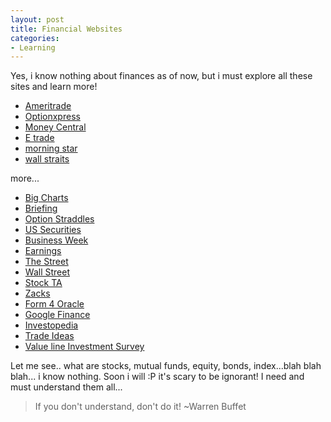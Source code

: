 ```yaml
---
layout: post
title: Financial Websites
categories:
- Learning
---
```



Yes, i know nothing about finances as of now, but i must explore all these sites and learn more!

- [Ameritrade](http://www.tdameritrade.com/welcome1.html)
- [Optionxpress](http://www.optionsxpress.com/)
- [Money Central](http://moneycentral.msn.com/home.asp)
- [E trade](https://us.etrade.com/e/t/home)
- [morning star](http://www.morningstar.com/)
- [wall straits](http://wallstraits.com/)

more...

- [Big Charts](http://bigcharts.marketwatch.com/)
- [Briefing](http://www.briefing.com/)
- [Option Straddles](http://www.optionslam.com/)
- [US Securities](http://www.sec.gov/)
- [Business Week](http://www.businessweek.com/index.html)
- [Earnings](http://www.earnings.com/highlight.asp?client=cb)
- [The Street](http://www.thestreet.com/now/index.html)
- [Wall Street](http://www.sec.gov/)
- [Stock TA](http://www.stockta.com/)
- [Zacks](http://www.zacks.com/)
- [Form 4 Oracle](http://www.form4oracle.com/)
- [Google Finance](http://finance.google.com/finance)
- [Investopedia](http://investopedia.com/)
- [Trade Ideas](http://www.trade-ideas.com/StockInfo/)
- [Value line Investment Survey](http://www.valueline.com/)

Let me see.. what are stocks, mutual funds, equity, bonds, index...blah blah blah... i know nothing. Soon i will :P it's scary to be ignorant! I need and must understand them all...

> If you don't understand, don't do it! ~Warren Buffet
